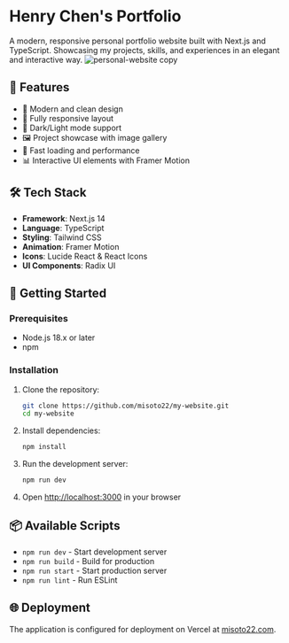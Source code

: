 # Henry Chen's Portfolio

A modern, responsive personal portfolio website built with Next.js and TypeScript. Showcasing my projects, skills, and experiences in an elegant and interactive way.
![personal-website copy](https://github.com/user-attachments/assets/d4da9841-ebdd-4ed3-abaf-41abdd3f8bbf)


## 🌟 Features

- 🎨 Modern and clean design
- 📱 Fully responsive layout
- 🌙 Dark/Light mode support
- 🖼️ Project showcase with image gallery
- 🚀 Fast loading and performance
- 📊 Interactive UI elements with Framer Motion

## 🛠️ Tech Stack

- **Framework**: Next.js 14
- **Language**: TypeScript
- **Styling**: Tailwind CSS
- **Animation**: Framer Motion
- **Icons**: Lucide React & React Icons
- **UI Components**: Radix UI

## 🚀 Getting Started

### Prerequisites

- Node.js 18.x or later
- npm

### Installation

1. Clone the repository:
   ```bash
   git clone https://github.com/misoto22/my-website.git
   cd my-website
   ```

2. Install dependencies:
   ```bash
   npm install
   ```

2. Run the development server:
   ```bash
   npm run dev
   ```

3. Open [http://localhost:3000](http://localhost:3000) in your browser

## 📦 Available Scripts

- `npm run dev` - Start development server
- `npm run build` - Build for production
- `npm run start` - Start production server
- `npm run lint` - Run ESLint

## 🌐 Deployment

The application is configured for deployment on Vercel at [misoto22.com](https://misoto22.com/).

